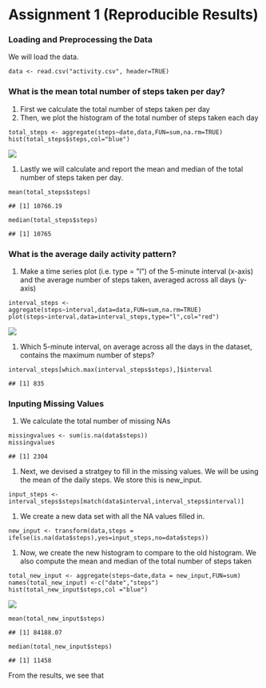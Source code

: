 Assignment 1 (Reproducible Results)
===================================

### Loading and Preprocessing the Data

We will load the data.

    data <- read.csv("activity.csv", header=TRUE)

### What is the mean total number of steps taken per day?

1.  First we calculate the total number of steps taken per day
2.  Then, we plot the histogram of the total number of steps taken each
    day

<!-- -->

    total_steps <- aggregate(steps~date,data,FUN=sum,na.rm=TRUE)
    hist(total_steps$steps,col="blue")

![](Assignment-1_files/figure-markdown_strict/unnamed-chunk-2-1.png)

1.  Lastly we will calculate and report the mean and median of the total
    number of steps taken per day.

<!-- -->

    mean(total_steps$steps)

    ## [1] 10766.19

    median(total_steps$steps)

    ## [1] 10765

### What is the average daily activity pattern?

1.  Make a time series plot (i.e. type = "l") of the 5-minute interval
    (x-axis) and the average number of steps taken, averaged across all
    days (y-axis)

<!-- -->

    interval_steps <- aggregate(steps~interval,data=data,FUN=sum,na.rm=TRUE)
    plot(steps~interval,data=interval_steps,type="l",col="red")

![](Assignment-1_files/figure-markdown_strict/unnamed-chunk-4-1.png)

1.  Which 5-minute interval, on average across all the days in the
    dataset, contains the maximum number of steps?

<!-- -->

    interval_steps[which.max(interval_steps$steps),]$interval

    ## [1] 835

### Inputing Missing Values

1.  We calculate the total number of missing NAs

<!-- -->

    missingvalues <- sum(is.na(data$steps))
    missingvalues

    ## [1] 2304

1.  Next, we devised a stratgey to fill in the missing values. We will
    be using the mean of the daily steps. We store this is new\_input.

<!-- -->

    input_steps <- interval_steps$steps[match(data$interval,interval_steps$interval)]

1.  We create a new data set with all the NA values filled in.

<!-- -->

    new_input <- transform(data,steps = ifelse(is.na(data$steps),yes=input_steps,no=data$steps))

1.  Now, we create the new histogram to compare to the old histogram. We
    also compute the mean and median of the total number of steps taken

<!-- -->

    total_new_input <- aggregate(steps~date,data = new_input,FUN=sum)
    names(total_new_input) <-c("date","steps")
    hist(total_new_input$steps,col ="blue")

![](Assignment-1_files/figure-markdown_strict/unnamed-chunk-9-1.png)

    mean(total_new_input$steps)

    ## [1] 84188.07

    median(total_new_input$steps)

    ## [1] 11458

From the results, we see that
